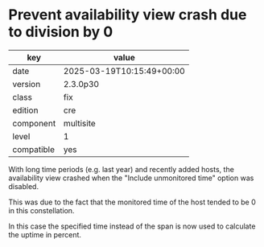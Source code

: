[//]: # (werk v2)
# Prevent availability view crash due to division by 0

key        | value
---------- | ---
date       | 2025-03-19T10:15:49+00:00
version    | 2.3.0p30
class      | fix
edition    | cre
component  | multisite
level      | 1
compatible | yes

With long time periods (e.g. last year) and recently added hosts, the availability view crashed when the "Include unmonitored time" option was disabled.

This was due to the fact that the monitored time of the host tended to be 0 in this constellation.

In this case the specified time instead of the span is now used to calculate the uptime in percent.

